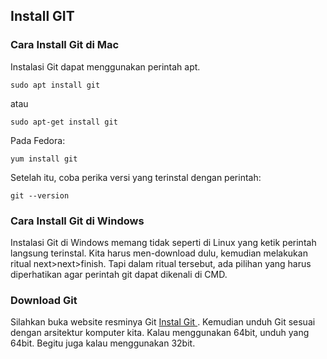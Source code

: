 ## Install GIT
### Cara Install Git di Mac
Instalasi Git dapat menggunakan perintah apt.
```
sudo apt install git
```
atau
```
sudo apt-get install git
```
Pada Fedora:
```
yum install git
```
Setelah itu, coba perika versi yang terinstal dengan perintah:
```
git --version
```

### Cara Install Git di Windows
Instalasi Git di Windows memang tidak seperti di Linux yang ketik perintah langsung terinstal.
Kita harus men-download dulu, kemudian melakukan ritual next>next>finish.
Tapi dalam ritual tersebut, ada pilihan yang harus diperhatikan agar perintah git dapat dikenali di CMD.

### Download Git
Silahkan buka website resminya Git [Instal Git ]( git-scm.com). Kemudian unduh Git sesuai dengan arsitektur komputer kita. Kalau menggunakan 64bit, unduh yang 64bit. Begitu juga kalau menggunakan 32bit.
